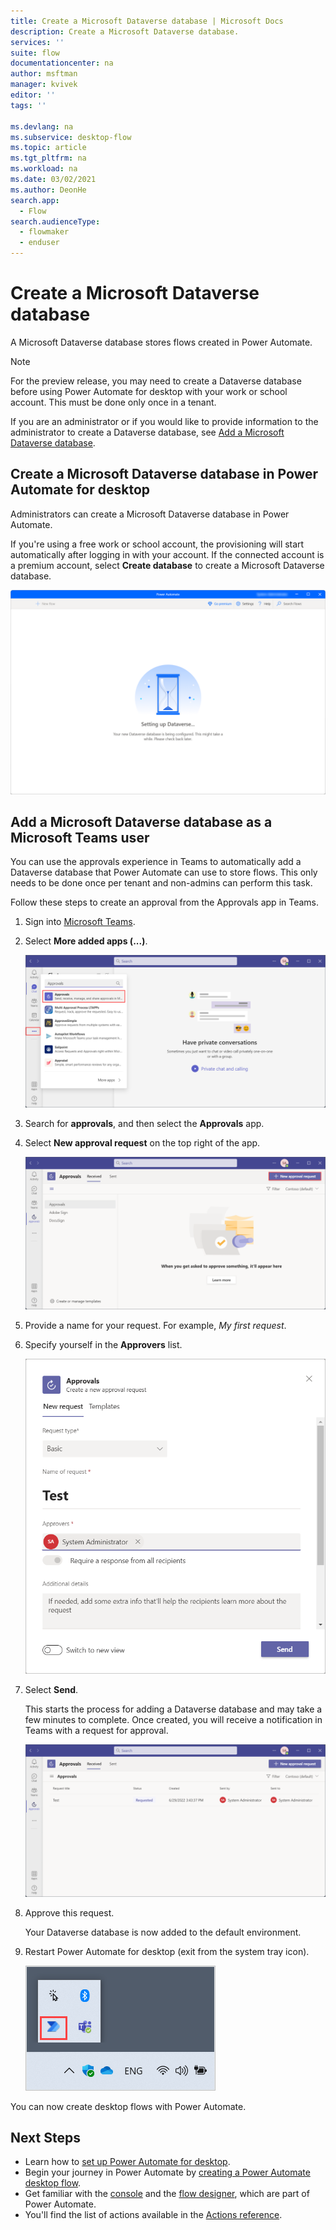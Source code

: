 ```yaml
---
title: Create a Microsoft Dataverse database | Microsoft Docs
description: Create a Microsoft Dataverse database.
services: ''
suite: flow
documentationcenter: na
author: msftman
manager: kvivek
editor: ''
tags: ''

ms.devlang: na
ms.subservice: desktop-flow
ms.topic: article
ms.tgt_pltfrm: na
ms.workload: na
ms.date: 03/02/2021
ms.author: DeonHe
search.app: 
  - Flow 
search.audienceType: 
  - flowmaker
  - enduser
---
```


# Create a Microsoft Dataverse database

A Microsoft Dataverse database stores flows created in Power Automate.

>[!NOTE]
>For the preview release, you may need to create a Dataverse database before using Power Automate for desktop with your work or school account. This must be done only once in a tenant.

If you are an administrator or if you would like to provide information to the administrator to create a Dataverse database, see [Add a Microsoft Dataverse database](/power-platform/admin/create-database).

## Create a Microsoft Dataverse database in Power Automate for desktop

Administrators can create a Microsoft Dataverse database in Power Automate. 

If you're using a free work or school account, the provisioning will start automatically after logging in with your account. If the connected account is a premium account, select **Create database** to create a Microsoft Dataverse database.

   ![Screenshot of the setting up dataverse screen.](media/create-database/freeorg-create-db.png)


## Add a Microsoft Dataverse database as a Microsoft Teams user

You can use the approvals experience in Teams to automatically add a Dataverse database that Power Automate can use to store flows. This only needs to be done once per tenant and non-admins can perform this task.

Follow these steps to create an approval from the Approvals app in Teams.

1. Sign into [Microsoft Teams](https://teams.microsoft.com/).

1. Select **More added apps (...)**.

   ![Screenshot of the More added apps option in Microsoft Teams.](media/create-database/microsoft-teams-approvals.png)


1. Search for **approvals**, and then select the **Approvals** app.

1. Select **New approval request** on the top right of the app.

   ![Screenshot of the New approval request button.](media/create-database/microsoft-teams-new-approval-request-button.png)

1. Provide a name for your request.
   For example, *My first request*.

1. Specify yourself in the **Approvers** list.

   ![Screenshot of the fields to provide approvers.](media/create-database/microsoft-teams-new-approval-request.png)

1. Select **Send**.

    This starts the process for adding a Dataverse database and may take a few minutes to complete. Once created, you will receive a notification in Teams with a request for approval.

    ![Screenshot of the sent request for approval.](media/create-database/microsoft-teams-requested-approval.png)

1.  Approve this request.

    Your Dataverse database is now added to the default environment. 

1. Restart Power Automate for desktop (exit from the system tray icon).

    ![Screenshot of the Power Automate icon in the system tray.](media/create-database/system-tray.png)

You can now create desktop flows with Power Automate.

   

## Next Steps

- Learn how to [set up Power Automate for desktop](setup.md).
- Begin your journey in Power Automate by [creating a Power Automate desktop flow](create-flow.md). 
- Get familiar with the [console](console.md) and the [flow designer](flow-designer.md), which are part of Power Automate. 
- You'll find the list of actions available in the [Actions reference](actions-reference.md).